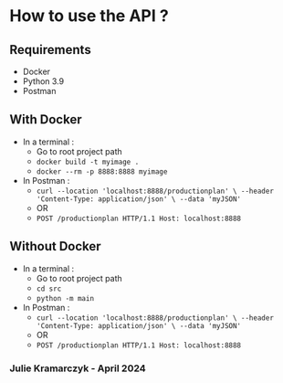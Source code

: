 # How to use the API ?

## Requirements
- Docker
- Python 3.9
- Postman

## With Docker
- In a terminal :
	- Go to root project path
	- `docker build -t myimage .`
	- `docker --rm -p 8888:8888 myimage`
- In Postman :
	- `curl --location 'localhost:8888/productionplan' \
--header 'Content-Type: application/json' \
--data 'myJSON'`
	- OR
	- `POST /productionplan HTTP/1.1
Host: localhost:8888`

## Without Docker
- In a terminal : 
	- Go to root project path
	- `cd src`
	- `python -m main`
- In Postman :
	- `curl --location 'localhost:8888/productionplan' \
--header 'Content-Type: application/json' \
--data 'myJSON'`
	- OR
	- `POST /productionplan HTTP/1.1
Host: localhost:8888`

### Julie Kramarczyk - April 2024